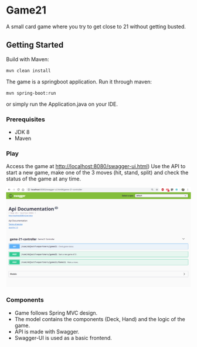 # Game21

A small card game where you try to get close to 21 without getting busted. 

## Getting Started

Build with Maven:
```
mvn clean install
```

The game is a springboot application. Run it through maven:
```
mvn spring-boot:run
```

or simply run the Application.java on your IDE.

### Prerequisites

* JDK 8 
* Maven

### Play

Access the game at 
[http://localhost:8080/swagger-ui.html](http://localhost:8080/swagger-ui.html))
Use the API to start a new game, make one of the 3 moves (hit, stand, split) and check the status of the game at any time.

![Sample](https://github.com/IasonF/Game21/blob/master/src/main/resources/Frontend.png)

### Components 

* Game follows Spring MVC design.
* The model contains the components (Deck, Hand) and the logic of the game.
* API is made with Swagger.
* Swagger-UI is used as a basic frontend.


